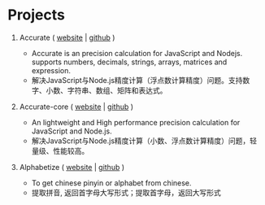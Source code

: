 # Projects

1. Accurate ( [website](https://ipxxiao.github.io/accurate) \| [github](https://github.com/Ipxxiao/accurate) )
    - Accurate is an precision calculation for JavaScript and Nodejs. supports numbers, decimals, strings, arrays, matrices and expression.
    - 解决JavaScript与Node.js精度计算（浮点数计算精度）问题。支持数字、小数、字符串、数组、矩阵和表达式。

2. Accurate-core ( [website](https://ipxxiao.github.io/accurate-core) \| [github](https://github.com/Ipxxiao/accurate-core) )
    - An lightweight and High performance precision calculation for JavaScript and Node.js.
    - 解决JavaScript与Node.js精度计算（小数、浮点数计算精度）问题，轻量级、性能较高。

3. Alphabetize ( [website](https://ipxxiao.github.io/alphabetize) \| [github](https://github.com/Ipxxiao/alphabetize) )
    - To get chinese pinyin or alphabet from chinese.
    - 提取拼音, 返回首字母大写形式；提取首字母，返回大写形式